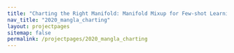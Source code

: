 ```yaml
---
title: "Charting the Right Manifold: Manifold Mixup for Few-shot Learning"
nav_title: "2020_mangla_charting"
layout: projectpages
sitemap: false
permalink: /projectpages/2020_mangla_charting 
---
```

